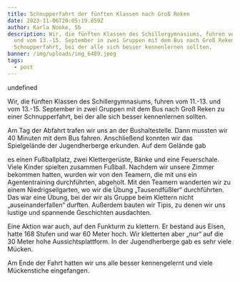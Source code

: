 ```yaml
---
title: Schnupperfahrt der fünften Klassen nach Groß Reken
date: 2023-11-06T20:05:19.859Z
author: Karla Nooke, 5b
description: Wir, die fünften Klassen des Schillergymnasiums, fuhren vom 11.-13.
  und vom 13.-15. September in zwei Gruppen mit dem Bus nach Groß Reken zu einer
  Schnupperfahrt, bei der alle sich besser kennenlernen sollten.
banner: /img/uploads/img_6489.jpeg
tags:
  - post
---
```

<div class="gallary">undefined</div>



Wir, die fünften Klassen des Schillergymnasiums, fuhren vom 11.-13. und vom 13.-15. September in zwei Gruppen mit dem Bus nach Groß Reken zu einer Schnupperfahrt, bei der alle sich besser kennenlernen sollten.

Am Tag der Abfahrt trafen wir uns an der Bushaltestelle. Dann mussten wir 40 Minuten mit dem Bus fahren. Anschließend konnten wir das Spielgelände der Jugendherberge erkunden. Auf dem Gelände gab

 es einen Fußballplatz, zwei Klettergerüste, Bänke und eine Feuerschale. Viele Kinder spielten zusammen Fußball. Nachdem wir unsere Zimmer bekommen hatten, wurden wir von den Teamern, die mit uns ein Agententraining durchführten, abgeholt. Mit den Teamern wanderten wir zu einem Niedrigseilgarten, wo wir die Übung „Tausendfüßler“ durchführten. Das war eine Übung, bei der wir als Gruppe beim Klettern nicht „auseinanderfallen“ durften. Außerdem bauten wir Tipis, zu denen wir uns lustige und spannende Geschichten ausdachten. 

Eine Aktion war auch, auf den Funkturm zu klettern. Er bestand aus Eisen, hatte 168 Stufen und war 60 Meter hoch. Wir kletterten aber „nur“ auf die 30 Meter hohe Aussichtsplattform. In der Jugendherberge gab es sehr viele Mücken. 

Am Ende der Fahrt hatten wir uns alle besser kennengelernt und viele Mückenstiche eingefangen.